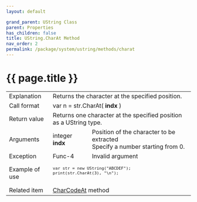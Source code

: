 ```yaml
---
layout: default

grand_parent: UString Class
parent: Properties
has_children: false
title: UString.CharAt Method
nav_order: 2
permalink: /package/system/ustring/methods/charat
---
```

# {{ page.title }}

<table>
  <tr>
    <td>Explanation</td>
    <td colspan="2">Returns the character at the specified position.</td>
  </tr>
  <tr>
    <td>Call format</td>
    <td colspan="2">var n = str.CharAt( <b>indx</b> )</td>
  </tr>
  <tr>
    <td>Return value</td>
    <td colspan="2">Returns one character at the specified position as a UString type.</td>
  </tr>  
  <tr>
    <td>Arguments</td>
    <td>integer <b>indx</b></td>
    <td>Position of the character to be extracted<br>Specify a number starting from 0.</td>
  </tr>
  <tr>
    <td>Exception</td>
    <td>Func-4</td>
    <td>Invalid argument</td>
  </tr>
  <tr>
    <td>Example of use</td>
    <td colspan="2"><code><pre>
var str = new UString("ABCDEF");
print(str.CharAt(3), "\n");
    </pre></code></td>
  </tr>
  <tr>
    <td>Related item</td>
    <td colspan="2"><a href="/package/system/ustring/methods/charcodeat">CharCodeAt</a> method</td>
  </tr>
</table>